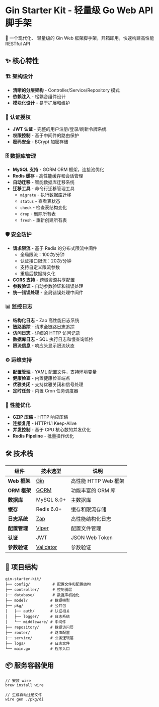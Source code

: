 # Gin Starter Kit - 轻量级 Go Web API 脚手架

🚀 一个现代化、 轻量级的 Gin Web 框架脚手架，开箱即用，快速构建高性能 RESTful API

## ✨ 核心特性

### 🏗️ **架构设计**

- **清晰的分层架构** - Controller/Service/Repository 模式
- **依赖注入** - 松耦合组件设计
- **模块化设计** - 易于扩展和维护

### 🔐 **认证授权**

- **JWT 认证** - 完整的用户注册/登录/刷新令牌系统
- **权限控制** - 基于中间件的路由保护
- **密码安全** - BCrypt 加密存储

### 🗄️ **数据库管理**

- **MySQL 支持** - GORM ORM 框架，连接池优化
- **Redis 缓存** - 高性能缓存和会话管理
- **自动迁移** - 智能数据库迁移系统
- **迁移工具** - 命令行迁移管理工具
    - `migrate` - 执行数据库迁移
    - `status` - 查看表状态
    - `check` - 检查表结构变化
    - `drop` - 删除所有表
    - `fresh` - 重新创建所有表

### 🛡️ **安全防护**

- **请求限流** - 基于 Redis 的分布式限流中间件
    - 全局限流：100次/分钟
    - 认证接口限流：20次/分钟
    - 支持自定义限流参数
    - 重启后数据持久化
- **CORS 支持** - 跨域资源共享配置
- **参数验证** - 自动参数验证和错误处理
- **统一错误处理** - 全局错误处理中间件

### 📊 **监控日志**

- **结构化日志** - Zap 高性能日志系统
- **链路追踪** - 请求全链路日志追踪
- **访问日志** - 详细的 HTTP 访问记录
- **数据库日志** - SQL 执行日志和慢查询监控
- **限流信息** - 响应头显示限流状态

### ⚙️ **运维支持**

- **配置管理** - YAML 配置文件，支持环境变量
- **健康检查** - 内置健康检查端点
- **优雅关闭** - 支持优雅关闭和信号处理
- **定时任务** - 内置 Cron 任务调度器

### 🚀 **性能优化**

- **GZIP 压缩** - HTTP 响应压缩
- **连接复用** - HTTP/1.1 Keep-Alive
- **并发控制** - 基于 CPU 核心数的并发优化
- **Redis Pipeline** - 批量操作优化

## 🛠️ 技术栈

| 组件         | 技术选型                                                    | 说明              |
|------------|---------------------------------------------------------|-----------------|
| **Web 框架** | [Gin](https://github.com/gin-gonic/gin)                 | 高性能 HTTP Web 框架 |
| **ORM 框架** | [GORM](https://gorm.io/)                                | 功能丰富的 ORM 库     |
| **数据库**    | MySQL 8.0+                                              | 主数据库            |
| **缓存**     | Redis 6.0+                                              | 缓存和限流存储         |
| **日志系统**   | [Zap](https://github.com/uber-go/zap)                   | 高性能结构化日志        |
| **配置管理**   | [Viper](https://github.com/spf13/viper)                 | 配置文件管理          |
| **认证**     | JWT                                                     | JSON Web Token  |
| **参数验证**   | [Validator](https://github.com/go-playground/validator) | 参数验证            |

## 📁 项目结构

```
gin-starter-kit/
├── config/          # 配置文件和配置结构
├── controller/      # 控制器层
├── database/        # 数据库初始化
├── model/          # 数据模型
├── pkg/            # 公共包
│   ├── auth/       # 认证相关
│   ├── logger/     # 日志系统
│   └── middleware/ # 中间件
├── repository/     # 数据访问层
├── router/         # 路由配置
├── service/        # 业务逻辑层
├── logs/           # 日志文件
└── main.go         # 程序入口
```

## 📦 服务容器使用

```
// 安装 wire
brew install wire

// 生成自动注册文件
wire gen ./pkg/di
```

